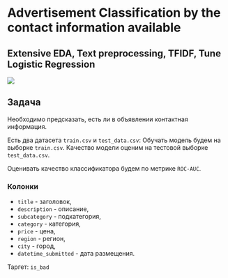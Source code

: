 # Advertisement Classification by the contact information available

## Extensive EDA, Text preprocessing, TFIDF, Tune Logistic Regression

![](https://developers.google.com/machine-learning/guides/text-classification/images/TextClassificationExample.png)

## Задача
Необходимо предсказать, есть ли в объявлении контактная информация.

Есть два датасета `train.csv` и `test_data.csv`:
Обучать модель будем на выборке `train.csv`. Качество модели оценим на тестовой выборке `test_data.csv`.

Оценивать качество классификатора будем по метрике `ROC-AUC`.

### Колонки
* `title` - заголовок,
* `description` - описание,
* `subcategory` - подкатегория,
* `category` - категория,
* `price` - цена,
* `region` - регион,
* `city` - город,
* `datetime_submitted` - дата размещения.

Таргет: `is_bad`

